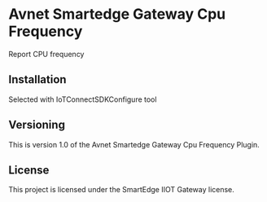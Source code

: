 # Avnet Smartedge Gateway Cpu Frequency

Report CPU frequency

## Installation

Selected with IoTConnectSDKConfigure tool

## Versioning

This is version 1.0 of the Avnet Smartedge Gateway Cpu Frequency Plugin.

## License

This project is licensed under the SmartEdge IIOT Gateway license.

